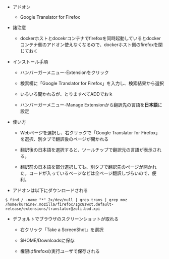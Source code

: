 - アドオン
   - Google Translator for Firefox

- 諸注意

  - dockerホストとdocekrコンテナでfirefoxを同時起動しているとdockerコンテナ側のアドオン使えなくなるので、dockerホスト側のfirefoxを閉じておく

- インストール手順

  - ハンバーガーメニュー-Extensionをクリック

  - 検索欄に「Google Translator for Firefox」を入力し、検索結果から選択

  - いろいろ聞かれるが、とりますべてADDでおｋ

  - ハンバーガーメニュー-Manage Extensionから翻訳先の言語を**日本語**に設定

- 使い方

  - Webページを選択し、右クリックで「Google Translator for Firefox」を選択、別タブで翻訳後のページが開かれる

  - 翻訳後の日本語を選択すると、ツールチップで翻訳元の言語が表示される。

  - 翻訳前の日本語を部分選択しても、別タブで翻訳先のページが開かれた。コードが入っているページなどは全ページ翻訳しづらいので、便利。

- アドオンは以下にダウンロードされる
```
$ find / -name "*" 2>/dev/null | grep trans | grep moz
/home/kuraine/.mozilla/firefox/1gc8zwxt.default-release/extensions/translator@zoli.bod.xpi
```

- デフォルトでブラウザのスクリーンショットが取れる
   - 右クリック「Take a ScreenShot」を選択

   - $HOME/Downloadsに保存

   - 権限はfirefoxの実行ユーザで保存される
